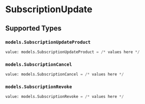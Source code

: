 # SubscriptionUpdate


## Supported Types

### `models.SubscriptionUpdateProduct`

```python
value: models.SubscriptionUpdateProduct = /* values here */
```

### `models.SubscriptionCancel`

```python
value: models.SubscriptionCancel = /* values here */
```

### `models.SubscriptionRevoke`

```python
value: models.SubscriptionRevoke = /* values here */
```

